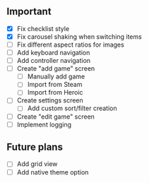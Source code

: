 ## Important
- [x] Fix checklist style
- [x] Fix carousel shaking when switching items
- [ ] Fix different aspect ratios for images
- [ ] Add keyboard navigation
- [ ] Add controller navigation
- [ ] Create "add game" screen
    - [ ] Manually add game
    - [ ] Import from Steam
    - [ ] Import from Heroic
- [ ] Create settings screen
    - [ ] Add custom sort/filter creation
- [ ] Create "edit game" screen
- [ ] Implement logging

## Future plans
- [ ] Add grid view
- [ ] Add native theme option